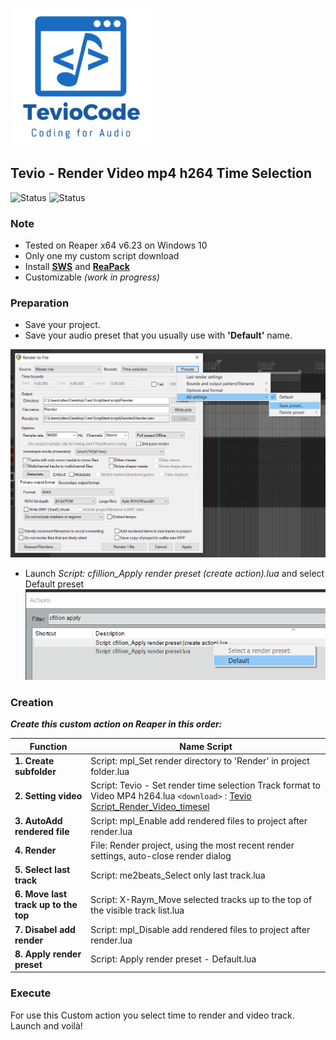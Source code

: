 ![](images/logo_teviocode_smally.png)
## Tevio - Render Video mp4 h264 Time Selection
![Status](https://img.shields.io/badge/Status-Work%20in%20progress-green) ![Status](https://img.shields.io/badge/version-1.0-blue)
### Note

- Tested on Reaper x64 v6.23 on Windows 10
- Only one my custom script download
- Install **[SWS](https://www.sws-extension.org/)** and  **[ReaPack](https://reapack.com/)**
- Customizable _(work in progress)_

### Preparation

- Save your project.
- Save your audio preset that you usually use with **'Default'** name.

![](images/Default%20Preset%20Rendering.png)
- Launch _Script: cfillion_Apply render preset (create action).lua_ and select Default preset
![](images/cfillion_apply_render.png)

### Creation
**_Create this custom action on Reaper in this order:_**

| Function |         Name Script           |
| ------------- | ------------------------------ |
| **1. Create subfolder**      | Script: mpl_Set render directory to 'Render' in project folder.lua|
| **2. Setting video**   | Script: Tevio - Set render time selection Track format to Video MP4 h264.lua `<download>` : [Tevio Script_Render_Video_timesel](Script/Tevio%20-%20Set%20render%20time%20selection%20Track%20format%20to%20Video%20MP4%20h264.lua)|
| **3. AutoAdd rendered file**   | Script: mpl_Enable add rendered files to project after render.lua     |
|**4.  Render**  | File: Render project, using the most recent render settings, auto-close render dialog     |
| **5. Select last track**   | Script: me2beats_Select only last track.lua     |
| **6. Move last track up to the top**   | Script: X-Raym_Move selected tracks up to the top of the visible track list.lua  |
| **7. Disabel add render**  | Script: mpl_Disable add rendered files to project after render.lua     |
| **8. Apply render preset**   | Script: Apply render preset - Default.lua     |

### Execute
For use this Custom action you select time to render and video track.
Launch and voilà!
